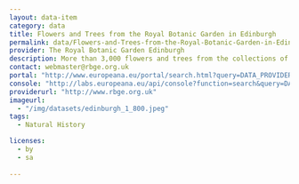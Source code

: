 ```yaml
---
layout: data-item
category: data
title: Flowers and Trees from the Royal Botanic Garden in Edinburgh
permalink: data/Flowers-and-Trees-from-the-Royal-Botanic-Garden-in-Edinburgh
provider: The Royal Botanic Garden Edinburgh
description: More than 3,000 flowers and trees from the collections of the  Royal Botanic Garden in Edinburgh. In English with Latin species names.
contact: webmaster@rbge.org.uk
portal: "http://www.europeana.eu/portal/search.html?query=DATA_PROVIDER:%22The%20Royal%20Botanic%20Garden%20Edinburgh%22&qf=RIGHTS:http://creativecommons.org/licenses/by-sa/*&rows=24"
console: "http://labs.europeana.eu/api/console?function=search&query=DATA_PROVIDER:%22The%20Royal%20Botanic%20Garden%20Edinburgh%22&qf=RIGHTS:http://creativecommons.org/licenses/by-sa/*&rows=24"
providerurl: "http://www.rbge.org.uk"
imageurl: 
  - "/img/datasets/edinburgh_1_800.jpeg"
tags:
  - Natural History

licenses:
  - by
  - sa  
      
---
```

